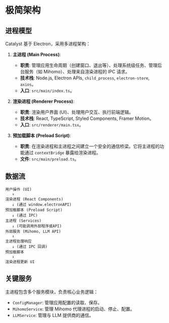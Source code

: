 # 极简架构

## 进程模型

Catalyst 基于 Electron，采用多进程架构：

1.  **主进程 (Main Process)**:
    *   **职责**: 管理应用生命周期（创建窗口、退出等）、处理系统级任务、管理后台服务（如 Mihomo）、处理来自渲染进程的 IPC 请求。
    *   **技术栈**: Node.js, Electron APIs, `child_process`, `electron-store`, `axios`。
    *   **入口**: `src/main/index.ts`。

2.  **渲染进程 (Renderer Process)**:
    *   **职责**: 渲染用户界面 (UI)、处理用户交互、执行前端逻辑。
    *   **技术栈**: React, TypeScript, Styled Components, Framer Motion。
    *   **入口**: `src/renderer/main.tsx`。

3.  **预加载脚本 (Preload Script)**:
    *   **职责**: 在渲染进程和主进程之间建立一个安全的通信桥梁。它将主进程的功能通过 `contextBridge` 暴露给渲染进程。
    *   **文件**: `src/main/preload.ts`。

## 数据流

```
用户操作 (UI) 
   ↓
渲染进程 (React Components) 
   ↓ (通过 window.electronAPI)
预加载脚本 (Preload Script) 
   ↓ (通过 IPC)
主进程 (Services) 
   ↓ (可能调用外部程序或API)
外部服务 (Mihomo, LLM API) 
   ↓
主进程处理响应 
   ↓ (通过 IPC 回调)
预加载脚本 
   ↓
渲染进程更新 UI
```

## 关键服务

主进程包含多个服务模块，负责核心业务逻辑：
*   `ConfigManager`: 管理应用配置的读取、保存。
*   `MihomoService`: 管理 Mihomo 代理进程的启动、停止、配置。
*   `LLMService`: 管理与 LLM 提供商的通信。